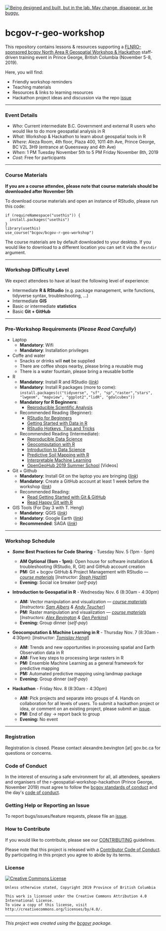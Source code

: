 <a id="devex-badge" rel="Exploration" href="https://github.com/BCDevExchange/assets/blob/master/README.md"><img alt="Being designed and built, but in the lab. May change, disappear, or be buggy." style="border-width:0" src="https://assets.bcdevexchange.org/images/badges/exploration.svg" title="Being designed and built, but in the lab. May change, disappear, or be buggy." /></a>


# bcgov-r-geo-workshop

This repository contains lessons & resources supporting a [FLNRO-sponsored bcgov North Area R Geospatial Workshop & Hackathon](https://github.com/bcgov/bcgov-data-science-cop/tree/master/2019/2019-11-05_r-spatial-pg) staff-driven training event in Prince George, British Columbia (November 5-8, 2019).


Here, you will find:

- Friendly workshop reminders
- Teaching materials
- Resources & links to learning resources
- Hackathon project ideas and discussion via the repo [issue](https://github.com/bcgov/bcgov-r-geo-workshop/issues?q=is%3Aissue+is%3Aopen+label%3A%22geospatial+hackathon%22) 

------

### Event Details 
- _Who_: Current intermediate B.C. Government and external R users who would like to do more geospatial analysis in R
- _What_: Workshop & Hackathon to learn about geospatial tools in R
- _Where_: Aleza Room, 4th floor, Plaza 400, 1011 4th Ave, Prince George, BC V2L 3H9 (entrance at Queensway and 4th Ave)
- _When_: 1 PM Tuesday November 5th to 5 PM Friday November 8th, 2019
- _Cost_: Free for participants

------

### Course Materials
**If you are a course attendee, please note that course materials should be downloaded after November 5th**

To download course materials and open an instance of RStudio, please run this code:

```
if (requireNamespace("usethis")) {
  install.packages("usethis")
}
library(usethis)
use_course("bcgov/bcgov-r-geo-workshop")
```

The course materials are by default downloaded to your desktop. If you would like to download to a different location you can set it via the `destdir` argument.

------

### Workshop Difficulty Level
We expect attendees to have at least the following level of experience:

  - Intermediate **R & RStudio** (e.g. package management, write functions, tidyverse syntax, troubleshooting, ...)
  - Intermediate **GIS** 
  - Basic or intermediate **statistics**
  - Basic **Git + GitHub**
  
------

### Pre-Workshop Requirements (_Please Read Carefully_)
- Laptop 
  - **Mandatory**: Wifi 
  - **Mandatory**: Installation privileges
- Coffe and water
  - Snacks or drinks will **not** be supplied 
  - There are coffee shops nearby, please bring a reusable mug
  - There is a water fountain, please bring a reusable bottle
- R
  - **Mandatory**: Install R and RStudio ([_link_](https://github.com/bcgov/bcgov-data-science-resources/wiki/Installing-R-&-RStudio))
  - **Mandatory**: Install R packages (more to come): 
      `install.packages(c("tidyverse", "sf", "sp","raster","stars", "lwgeom", "mapview", "ggplot2","lidR", "gdalcubes"))`
  - **Mandatory for R Beginners**: 
    - [Reproducible Scientific Analysis](https://swcarpentry.github.io/r-novice-gapminder/)
  - Recommended Reading (Beginner): 
    - [RStudio for Beginners](https://education.rstudio.com/learn/beginner/)
    - [Getting Started with Data in R](https://moderndive.com/1-getting-started.html)
    - [RStudio Hotkeys, Tips and Tricks](https://appsilon.com/r-studio-shortcuts-and-tips-part-2/)
  - Recommended Reading (Intermediate): 
    - [Reproducible Data Science](https://r4ds.had.co.nz/)
    - [Geocomputation with R](https://geocompr.robinlovelace.net/)
    - [Introduction to Data Science](https://rafalab.github.io/dsbook/)
    - [Predictive Soil Mapping with R](https://soilmapper.org/)
    - [Interpretable Machine Learning](https://christophm.github.io/interpretable-ml-book/)
    - [OpenGeoHub 2019 Summer School](https://www.youtube.com/playlist?list=PLXUoTpMa_9s1npXD6S9M0_2pUgnTd6cqV) [Videos]
- Git + Github
  - **Mandatory**: Install Git on the laptop you are bringing  ([_link_](https://git-scm.com/))
  - **Mandatory**: Create a GitHub account at least 1 week before the workshop ([_link_](https://github.com/))
  - Recommended Reading: 
    - [Read Getting Started with Git & GitHub](https://github.com/bcgov/bcgov-data-science-resources/wiki/Getting-Started-with-Git-&-GitHub)
    - [Read Happy Git with R](https://happygitwithr.com/)
- GIS Tools (For Day 3 with T. Hengl)
  - **Mandatory**: QGIS ([_link_](https://qgis.org/en/site/forusers/download.html))
  - **Mandatory**: Google Earth ([_link_](https://support.google.com/earth/answer/21955?hl=en))
  - **Recommended**: SAGA ([_link_](https://sourceforge.net/projects/saga-gis/))
  
------

### Workshop Schedule

- **_Some_ Best Practices for Code Sharing** - Tuesday Nov. 5 (1pm - 5pm)
  - **AM Optional (9am - 1pm):** Open house for software installation & troubleshooting (RStudio, R, Git) and GitHub account creation
  - **PM:** Git + bcgov GitHub & Project Management with RStudio &mdash; [_course materials_](https://github.com/bcgov/bcgov-r-geo-workshop/tree/master/20191105_Day_1_PM_Intro) [_Instructor: [Steph Hazlitt](https://github.com/stephhazlitt)_]
  -	**Evening:** Social ice breaker (_self-pay_)

- **Introduction to Geospatial in R** - Wednesday Nov. 6 (8:30am - 4:30pm)
  -	**AM:** Vector manipulation and visualization &mdash; [_course materials_](https://github.com/bcgov/bcgov-r-geo-workshop/tree/master/20191106_Day_2_AM_Vector) [_Instructors: [Sam Albers](https://github.com/boshek) & [Andy Teucher](https://github.com/ateucher)_]
  -	**PM:** Raster manipulation and visualization &mdash; [_course materials_](https://github.com/bcgov/bcgov-r-geo-workshop/tree/master/20191106_Day_2_PM_Raster) [_Instructors: [Alex Bevington](https://github.com/bevingtona) & [Gen Perkins](https://github.com/gcperk)_]
  -	**Evening:** Group dinner (_self-pay_)

- **Geocomputation & Machine Learning in R** - Thursday Nov. 7 (8:30am - 4:30pm):  [_Instructor: [Tomislav Hengl](https://github.com/thengl)_]
  -	**AM:** Trends and new opportunities in processing spatial and Earth Observation data in R
  - **AM:** Five key steps to processing large rasters in R
  - **PM:** Ensemble Machine Learning as a general framework for predictive mapping 
  - **PM:** Automated predictive mapping using landmap package
  -	**Evening:** Group dinner (_self-pay_)

- **Hackathon** - Friday Nov. 8 (8:30am - 4:30pm)
  -	**AM:** Pick projects and separate into groups of 4. Hands on collaboration for all levels of users. To submit a hackathon project or idea, or comment on an existing project, please submit an  [issue](https://github.com/bcgov/bcgov-r-geo-workshop/issues?q=is%3Aissue+is%3Aopen+label%3A%22geospatial+hackathon%22).
  -	**PM:** End of day -> report back to group
  -	**Evening:** No event
 
------

### Registration

Registration is closed. Please contact alexandre.bevington [at] gov.bc.ca  for questions or concerns. 


### Code of Conduct

In the interest of ensuring a safe environment for all,  all attendees, speakers and organisers of the r-geospatial-workshop-hackathon (Prince George, November 2019) must agree to follow the [bcgov standards of conduct](https://www2.gov.bc.ca/gov/content/careers-myhr/about-the-bc-public-service/ethics-standards-of-conduct/standards-of-conduct) and the day's [code of conduct](https://www.contributor-covenant.org/version/1/4/code-of-conduct).


### Getting Help or Reporting an Issue

To report bugs/issues/feature requests, please file an [issue](https://github.com/bcgov/bcgov-r-geo-workshop/issues/).


### How to Contribute

If you would like to contribute, please see our [CONTRIBUTING](CONTRIBUTING.md) guidelines.

Please note that this project is released with a [Contributor Code of Conduct](CODE_OF_CONDUCT.md). By participating in this project you agree to abide by its terms.


### License

[![Creative Commons License](https://i.creativecommons.org/l/by/4.0/88x31.png)](http://creativecommons.org/licenses/by/4.0/)

```
Unless otherwise stated, Copyright 2019 Province of British Columbia

This work is licensed under the Creative Commons Attribution 4.0 International License.
To view a copy of this license, visit http://creativecommons.org/licenses/by/4.0/.
```
---
*This project was created using the [bcgovr](https://github.com/bcgov/bcgovr) package.* 

